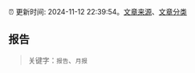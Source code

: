 :alarm_clock: 更新时间: 2024-11-12 22:39:54。[文章来源](/README.md)、[文章分类](/TAGS.md)

## 报告


> 关键字：`报告`、`月报`




